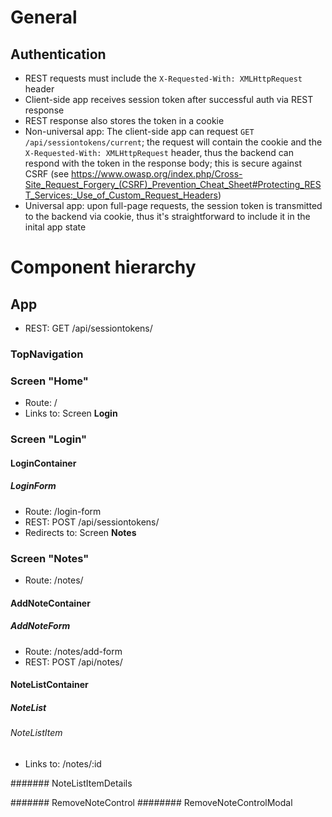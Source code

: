 # General


## Authentication

* REST requests must include the `X-Requested-With: XMLHttpRequest` header
* Client-side app receives session token after successful auth via REST response
* REST response also stores the token in a cookie
* Non-universal app: The client-side app can request `GET /api/sessiontokens/current`; the request will contain the
  cookie and the `X-Requested-With: XMLHttpRequest` header, thus the backend can respond with the token in the response
  body; this is secure against CSRF (see https://www.owasp.org/index.php/Cross-Site_Request_Forgery_(CSRF)_Prevention_Cheat_Sheet#Protecting_REST_Services:_Use_of_Custom_Request_Headers)
* Universal app: upon full-page requests, the session token is transmitted to the backend via cookie, thus it's
  straightforward to include it in the inital app state


# Component hierarchy

## App

* REST: GET /api/sessiontokens/


### TopNavigation

### Screen "Home"

* Route: /
* Links to: Screen **Login**


### Screen "Login"

#### LoginContainer
##### LoginForm

* Route: /login-form
* REST: POST /api/sessiontokens/
* Redirects to: Screen **Notes**


### Screen "Notes"

* Route: /notes/

#### AddNoteContainer

##### AddNoteForm

* Route: /notes/add-form
* REST: POST /api/notes/

#### NoteListContainer
##### NoteList
###### NoteListItem

* Links to: /notes/:id

####### NoteListItemDetails

####### RemoveNoteControl
######## RemoveNoteControlModal
